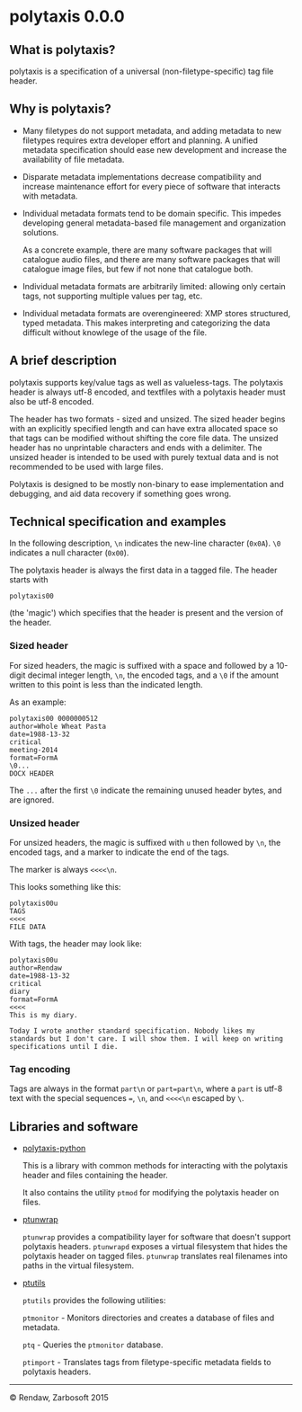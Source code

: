 # polytaxis 0.0.0

## What is polytaxis?

polytaxis is a specification of a universal (non-filetype-specific) tag file header.

## Why is polytaxis?

- Many filetypes do not support metadata, and adding metadata to new filetypes requires extra developer effort and planning. A unified metadata specification should ease new development and increase the availability of file metadata.

- Disparate metadata implementations decrease compatibility and increase maintenance effort for every piece of software that interacts with metadata.

- Individual metadata formats tend to be domain specific. This impedes developing general metadata-based file management and organization solutions.

  As a concrete example, there are many software packages that will catalogue audio files, and there are many software packages that will catalogue image files, but few if not none that catalogue both.

- Individual metadata formats are arbitrarily limited: allowing only certain tags, not supporting multiple values per tag, etc.

- Individual metadata formats are overengineered: XMP stores structured, typed metadata. This makes interpreting and categorizing the data difficult without knowlege of the usage of the file.

## A brief description

polytaxis supports key/value tags as well as valueless-tags. The polytaxis header is always utf-8 encoded, and textfiles with a polytaxis header must also be utf-8 encoded.

The header has two formats - sized and unsized. The sized header begins with an explicitly specified length and can have extra allocated space so that tags can be modified without shifting the core file data. The unsized header has no unprintable characters and ends with a delimiter. The unsized header is intended to be used with purely textual data and is not recommended to be used with large files.

Polytaxis is designed to be mostly non-binary to ease implementation and debugging, and aid data recovery if something goes wrong.

## Technical specification and examples

In the following description, `\n` indicates the new-line character (`0x0A`). `\0` indicates a null character (`0x00`).

The polytaxis header is always the first data in a tagged file. The header starts with

```
polytaxis00
```

(the 'magic') which specifies that the header is present and the version of the header.

### Sized header

For sized headers, the magic is suffixed with a space and followed by a 10-digit decimal integer length, `\n`, the encoded tags, and a `\0` if the amount written to this point is less than the indicated length.

As an example:
```
polytaxis00 0000000512
author=Whole Wheat Pasta
date=1988-13-32
critical
meeting-2014
format=FormA
\0...
DOCX HEADER
```
The `...` after the first `\0` indicate the remaining unused header bytes, and are ignored.

### Unsized header

For unsized headers, the magic is suffixed with `u` then followed by `\n`, the encoded tags, and a marker to indicate the end of the tags.

The marker is always `<<<<\n`.

This looks something like this:

```
polytaxis00u
TAGS
<<<<
FILE DATA
```

With tags, the header may look like:

```
polytaxis00u
author=Rendaw
date=1988-13-32
critical
diary
format=FormA
<<<<
This is my diary.

Today I wrote another standard specification. Nobody likes my standards but I don't care. I will show them. I will keep on writing specifications until I die.
```

### Tag encoding

Tags are always in the format `part\n` or `part=part\n`, where a `part` is utf-8 text with the special sequences `=`, `\n`, and `<<<<\n` escaped by `\`.

## Libraries and software

- [polytaxis-python](https://github.com/Rendaw/polytaxis-python)

  This is a library with common methods for interacting with the polytaxis header and files containing the header.

  It also contains the utility `ptmod` for modifying the polytaxis header on files.

- [ptunwrap](https://github.com/Rendaw/ptunwrap)

  `ptunwrap` provides a compatibility layer for software that doesn't support polytaxis headers. `ptunwrapd` exposes a virtual filesystem that hides the polytaxis header on tagged files. `ptunwrap` translates real filenames into paths in the virtual filesystem.

- [ptutils](https://github.com/Rendaw/ptutils)

  `ptutils` provides the following utilities: 

  `ptmonitor` - Monitors directories and creates a database of files and metadata.

  `ptq` - Queries the `ptmonitor` database.

  `ptimport` - Translates tags from filetype-specific metadata fields to polytaxis headers.

---
&copy; Rendaw, Zarbosoft 2015

